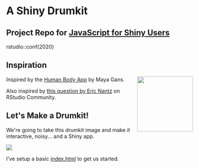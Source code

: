 
# A Shiny Drumkit

## Project Repo for [JavaScript for Shiny Users](https://js4shiny.com)

rstudio::conf(2020)

## Inspiration

<a href="https://maya-gans.shinyapps.io/human_body_app/"><img src="https://github.com/volcanioo/Human-Body-Rendering-HTML/raw/master/README_image.png" height="150px" align="right" /></a>

Inspired by the [Human Body App](https://maya-gans.shinyapps.io/human_body_app/) by Maya Gans.

Also inspired by [this question by Eric Nantz](https://community.rstudio.com/t/passing-module-namespace-to-embedded-javascript-function/26988) on RStudio Community.

## Let's Make a Drumkit!

We're going to take this drumkit image and make it interactive, noisy... and a Shiny app.

![](drumkit/drumkit.svg)

I've setup a basic [index.html](index.html) to get us started.

